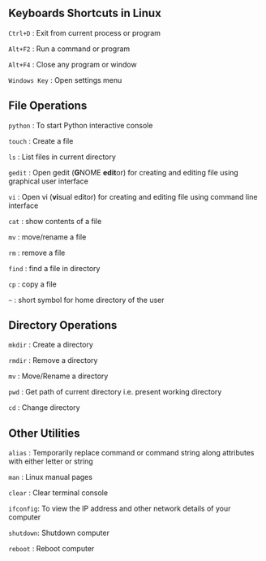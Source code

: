 ## Keyboards Shortcuts in Linux

```Ctrl+D```  : Exit from current process or program

```Alt+F2```  : Run a command or program

```Alt+F4```  : Close any program or window

```Windows Key``` : Open settings menu

## File Operations

```python```  : To start Python interactive console

```touch```   : Create a file

```ls```      : List files in current directory

```gedit```   : Open gedit (**G**NOME **edit**or) for creating and editing file using graphical user interface

```vi```      : Open vi (**vi**sual editor) for creating and editing file using command line interface

```cat```     : show contents of a file

```mv```      : move/rename a file

```rm```      : remove a file

```find```    : find a file in directory

```cp```      : copy a file

```~```       : short symbol for home directory of the user

## Directory Operations

```mkdir```   : Create a directory

```rmdir```   : Remove a directory

```mv```      : Move/Rename a directory

```pwd```     : Get path of current directory i.e. present working directory

```cd```      : Change directory

## Other Utilities

```alias```   : Temporarily replace command or command string along attributes with either letter or string

```man```     : Linux manual pages

```clear```   : Clear terminal console

```ifconfig```: To view the IP address and other network details of your computer

```shutdown```: Shutdown computer

```reboot```  : Reboot computer
